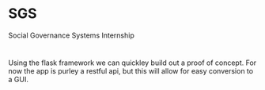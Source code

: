 # SGS
Social Governance Systems Internship
#
Using the flask framework we can quickley build out a proof of concept.
For now the app is purley a restful api, but this will allow for easy conversion to a GUI.
